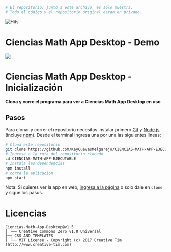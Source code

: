 ```bash
# El repositorio, junto a este archivo, es sólo muestra. 
# Todo el código y el repositorio original estan en privado.
```
![Hits](https://hitcounter.pythonanywhere.com/count/tag.svg?url=https%3A%2F%2Fgithub.com%2FKeyCuevasMelgarejo%2FCIENCIAS-MATH-APP-EJECUTABLE---PREVIEW)
# Ciencias Math App Desktop - Demo
![](Demo.gif)

# Ciencias Math App Desktop - Inicialización

**Clona y corre el programa para ver a Ciencias Math App Desktop en uso**

## Pasos

Para clonar y correr el repositorio necesitas instalar primero [Git](https://git-scm.com) y [Node.js](https://nodejs.org/en/download/) (incluye [npm](http://npmjs.com)). Desde el terminal ingresa una por una las siguientes lineas:

```bash
# Clona este repositorio
git clone https://github.com/KeyCuevasMelgarejo/CIENCIAS-MATH-APP-EJECUTABLE
# Ingresa a la ruta del repositorio clonado
cd CIENCIAS-MATH-APP-EJECUTABLE
# Instala las dependencias
npm install
# corre la aplicacion 
npm start
```

Nota: Si quieres ver la app en web, [ingresa a la página](https://cienciasmathapp.herokuapp.com) o solo dale en `clone` y sigue los pasos.

# Licencias
    Ciencias-Math-App-Desktop@v1.5
    │ └── Creative Commons Zero v1.0 Universal
    ├─┬ CSS AND TEMPLATES
    │ └── MIT License - Copyright (c) 2017 Creative Tim (http://www.creative-tim.com)
